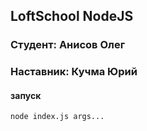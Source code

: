 ## LoftSchool NodeJS

### Студент: Анисов Олег

### Наставник: Кучма Юрий

#### запуск

`node index.js args...`
